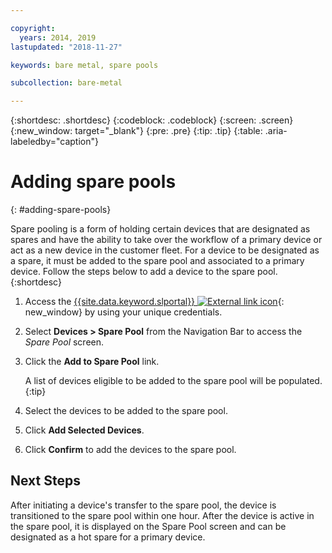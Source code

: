 ```yaml
---

copyright:
  years: 2014, 2019
lastupdated: "2018-11-27"

keywords: bare metal, spare pools

subcollection: bare-metal

---
```


{:shortdesc: .shortdesc}
{:codeblock: .codeblock}
{:screen: .screen}
{:new_window: target="_blank"}
{:pre: .pre}
{:tip: .tip}
{:table: .aria-labeledby="caption"}


# Adding spare pools
{: #adding-spare-pools}

Spare pooling is a form of holding certain devices that are designated as spares and have the ability to take over the workflow of a primary device or act as a new device in the customer fleet. For a device to be designated as a spare, it must be added to the spare pool and associated to a primary device. Follow the steps below to add a device to the spare pool.
{:shortdesc}

1. Access the [{{site.data.keyword.slportal}} ![External link icon](../icons/launch-glyph.svg "External link icon")](https://control.softlayer.com/){: new_window} by using your unique credentials.
2. Select **Devices > Spare Pool** from the Navigation Bar to access the *Spare Pool* screen.
3. Click the **Add to Spare Pool** link.

   A list of devices eligible to be added to the spare pool will be populated.
   {:tip}

4. Select the devices to be added to the spare pool.
5. Click **Add Selected Devices**.
6. Click **Confirm** to add the devices to the spare pool.

## Next Steps
After initiating a device's transfer to the spare pool, the device is transitioned to the spare pool within one hour. After the device is active in the spare pool, it is displayed on the Spare Pool screen and can be designated as a hot spare for a primary device.
